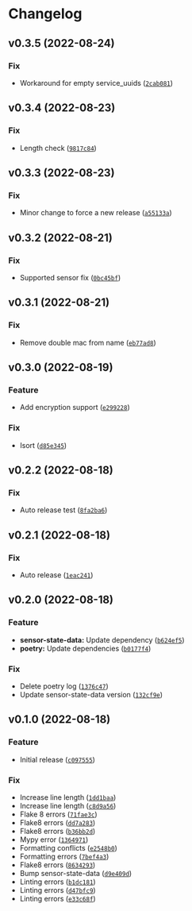 # Changelog

<!--next-version-placeholder-->

## v0.3.5 (2022-08-24)
### Fix
* Workaround for empty service_uuids ([`2cab081`](https://github.com/Bluetooth-Devices/bthome-ble/commit/2cab081c591de7807c02424819bfca243d360b69))

## v0.3.4 (2022-08-23)
### Fix
* Length check ([`9817c84`](https://github.com/Bluetooth-Devices/bthome-ble/commit/9817c84f78993c743c354a09789354c6fa600a18))

## v0.3.3 (2022-08-23)
### Fix
* Minor change to force a new release ([`a55133a`](https://github.com/Bluetooth-Devices/bthome-ble/commit/a55133a243c3b40b4a1a330a70f4aa8930d5dc8a))

## v0.3.2 (2022-08-21)
### Fix
* Supported sensor fix ([`0bc45bf`](https://github.com/Bluetooth-Devices/bthome-ble/commit/0bc45bf822da65d705823daff57881c917b9c8fc))

## v0.3.1 (2022-08-21)
### Fix
* Remove double mac from name ([`eb77ad8`](https://github.com/Bluetooth-Devices/bthome-ble/commit/eb77ad8d947d53bfc585515cc512d088913f69e1))

## v0.3.0 (2022-08-19)
### Feature
* Add encryption support ([`e299228`](https://github.com/Bluetooth-Devices/bthome-ble/commit/e299228e02313c154027bdef017a64db5d7fbe4c))

### Fix
* Isort ([`d85e345`](https://github.com/Bluetooth-Devices/bthome-ble/commit/d85e345ddfc4380c317df83774ef9fe61594d037))

## v0.2.2 (2022-08-18)
### Fix
* Auto release test ([`8fa2ba6`](https://github.com/Bluetooth-Devices/bthome-ble/commit/8fa2ba6831e793652d0658292730942345585bf5))

## v0.2.1 (2022-08-18)
### Fix
* Auto release ([`1eac241`](https://github.com/Bluetooth-Devices/bthome-ble/commit/1eac2415693e1a60d948e023fce5b8db108d56c1))

## v0.2.0 (2022-08-18)
### Feature
* **sensor-state-data:** Update dependency ([`b624ef5`](https://github.com/Bluetooth-Devices/bthome-ble/commit/b624ef51b40f371eb23dfe2a66b2ecc1752832fd))
* **poetry:** Update dependencies ([`b0177f4`](https://github.com/Bluetooth-Devices/bthome-ble/commit/b0177f4427464e54262e1ca087d94bad570087a7))

### Fix
* Delete poetry log ([`1376c47`](https://github.com/Bluetooth-Devices/bthome-ble/commit/1376c473aa5f9c3783f9f2b03dfccf483f224335))
* Update sensor-state-data version ([`132cf9e`](https://github.com/Bluetooth-Devices/bthome-ble/commit/132cf9e74560a2abd5e263ddda04c70c9a6a1cfd))

## v0.1.0 (2022-08-18)
### Feature
* Initial release ([`c097555`](https://github.com/Bluetooth-Devices/bthome-ble/commit/c0975559955bddab4c96aa993e381107b4f7c152))

### Fix
* Increase line length ([`1dd1baa`](https://github.com/Bluetooth-Devices/bthome-ble/commit/1dd1baa45549b2739ca0e7d787046cf2dfc637d4))
* Increase line length ([`c8d9a56`](https://github.com/Bluetooth-Devices/bthome-ble/commit/c8d9a56a9d61390b9617b7ec0a8ea83d267615d6))
* Flake 8 errors ([`71fae3c`](https://github.com/Bluetooth-Devices/bthome-ble/commit/71fae3c1c008874e8c5af492b714c035c7e1a872))
* Flake8 errors ([`dd7a283`](https://github.com/Bluetooth-Devices/bthome-ble/commit/dd7a283582b48556a9212f3702d287111a3847b3))
* Flake8 errors ([`b36bb2d`](https://github.com/Bluetooth-Devices/bthome-ble/commit/b36bb2d4c79ba1823d290449a65965ee01145dee))
* Mypy error ([`1364971`](https://github.com/Bluetooth-Devices/bthome-ble/commit/13649712943bfacacf6e3e2e53a2ea677073962e))
* Formatting conflicts ([`e2548b0`](https://github.com/Bluetooth-Devices/bthome-ble/commit/e2548b00485e3485ee91715b5229a60b4104aa01))
* Formatting errors ([`7bef4a3`](https://github.com/Bluetooth-Devices/bthome-ble/commit/7bef4a34beb38d94bc023aefc964a8945e43ff6b))
* Flake8 errors ([`8634293`](https://github.com/Bluetooth-Devices/bthome-ble/commit/863429339ad6e1f1b8a75b0bc06283979110783a))
* Bump sensor-state-data ([`d9e409d`](https://github.com/Bluetooth-Devices/bthome-ble/commit/d9e409dbb5612fba786338f35a4354d1e1a0463c))
* Linting errors ([`b1dc181`](https://github.com/Bluetooth-Devices/bthome-ble/commit/b1dc1815cf49100b94f99430948757f0790a5a04))
* Linting errors ([`d47bfc9`](https://github.com/Bluetooth-Devices/bthome-ble/commit/d47bfc99223a7bb5237db7ced36b3e73992b599e))
* Linting errors ([`e33c68f`](https://github.com/Bluetooth-Devices/bthome-ble/commit/e33c68f7698a3ff5ee1ac9bc3bcb408d9458aae5))
